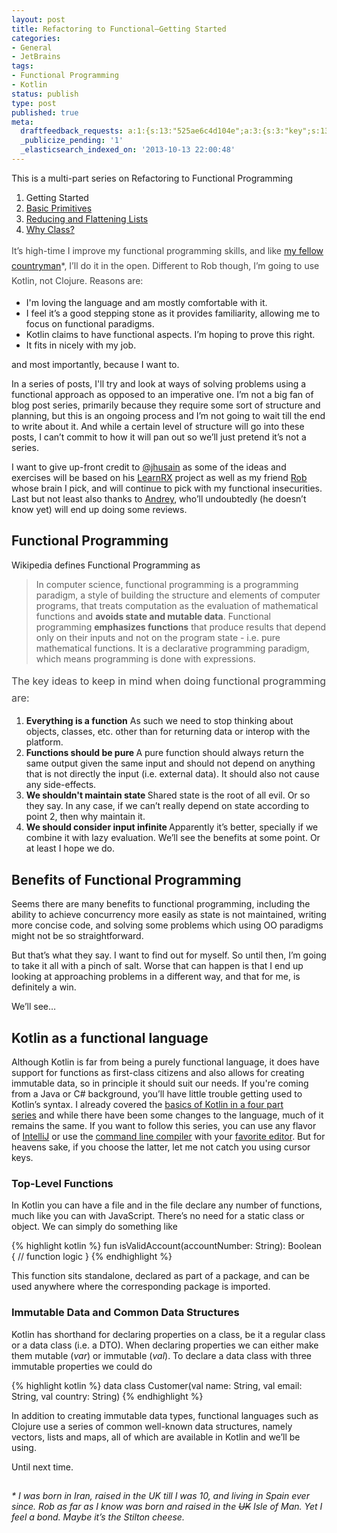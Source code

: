 ```yaml
---
layout: post
title: Refactoring to Functional–Getting Started
categories:
- General
- JetBrains
tags:
- Functional Programming
- Kotlin
status: publish
type: post
published: true
meta:
  draftfeedback_requests: a:1:{s:13:"525ae6c4d104e";a:3:{s:3:"key";s:13:"525ae6c4d104e";s:4:"time";s:10:"1381689028";s:7:"user_id";s:7:"5078411";}}
  _publicize_pending: '1'
  _elasticsearch_indexed_on: '2013-10-13 22:00:48'
---
```

This is a multi-part series on Refactoring to Functional Programming
<ol>
	<li>Getting Started</li>
	<li><a href="http://hadihariri.com/2013/11/09/refactoring-to-functional-basic-primitives">Basic Primitives</a></li>
	<li><a href="http://hadihariri.com/2013/11/18/refactoring-to-functional-reducing-and-flattening-lists/">Reducing and Flattening Lists</a></li>
	<li><a href="http://hadihariri.com/2013/11/24/refactoring-to-functionalwhy-class/">Why Class?</a></li>
</ol>
<span style="color:#444444;line-height:1.7142;">It’s high-time I improve my functional programming skills, and like </span><a style="line-height:1.7142;" href="http://codeofrob.com/entries/learn-functional-programming-with-me---but-rob,-it-needs-to-be-more-composable.html" target="_blank">my fellow countryman</a><span style="color:#444444;line-height:1.7142;">*, I’ll do it in the open. Different to Rob though, I’m going to use Kotlin, not Clojure. Reasons are:</span>
<ul>
	<li>I'm loving the language and am mostly comfortable with it.</li>
	<li>I feel it’s a good stepping stone as it provides familiarity, allowing me to focus on functional paradigms.</li>
	<li>Kotlin claims to have functional aspects. I’m hoping to prove this right.</li>
	<li>It fits in nicely with my job.</li>
</ul>
and most importantly, because I want to.

In a series of posts, I'll try and look at ways of solving problems using a functional approach as opposed to an imperative one. I’m not a big fan of blog post series, primarily because they require some sort of structure and planning, but this is an ongoing process and I’m not going to wait till the end to write about it. And while a certain level of structure will go into these posts, I can’t commit to how it will pan out so we’ll just pretend it’s not a series.

I want to give up-front credit to <a title="https://twitter.com/jhusain" href="https://twitter.com/jhusain">@jhusain</a> as some of the ideas and exercises will be based on his <a href="https://github.com/jhusain/learnrx">LearnRX</a> project as well as my friend <a href="http://twitter.com/RobAshton">Rob</a> whose brain I pick, and will continue to pick with my functional insecurities. Last but not least also thanks to <a href="http://twitter.com/abreslav">Andrey</a>, who’ll undoubtedly (he doesn’t know yet) will end up doing some reviews.
<h2>Functional Programming</h2>
Wikipedia defines Functional Programming as
<blockquote>In computer science, functional programming is a programming paradigm, a style of building the structure and elements of computer programs, that treats computation as the evaluation of mathematical functions and <strong>avoids state and mutable data</strong>. Functional programming <strong>emphasizes functions</strong> that produce results that depend only on their inputs and not on the program state - i.e. pure mathematical functions. It is a declarative programming paradigm, which means programming is done with expressions.</blockquote>
<span style="line-height:1.714285714;color:#444444;font-size:1rem;">The key ideas to keep in mind when doing functional programming are:</span>
<ol>
	<li><strong>Everything is a function</strong>
As such we need to stop thinking about objects, classes, etc. other than for returning data or interop with the platform.</li>
	<li><strong>Functions should be pure
</strong>A pure function should always return the same output given the same input and should not depend on anything that is not directly the input (i.e. external data). It should also not cause any side-effects.</li>
	<li><strong>We shouldn't maintain state
</strong>Shared state is the root of all evil. Or so they say. In any case, if we can’t really depend on state according to point 2, then why maintain it.</li>
	<li><strong>We should consider input infinite
</strong>Apparently it’s better, specially if we combine it with lazy evaluation. We’ll see the benefits at some point. Or at least I hope we do.</li>
</ol>
<h2>Benefits of Functional Programming</h2>
Seems there are many benefits to functional programming, including the ability to achieve concurrency more easily as state is not maintained, writing more concise code, and solving some problems which using OO paradigms might not be so straightforward.

But that’s what they say. I want to find out for myself. So until then, I’m going to take it all with a pinch of salt. Worse that can happen is that I end up looking at approaching problems in a different way, and that for me, is definitely a win.

We’ll see…
<h2>Kotlin as a functional language</h2>
Although Kotlin is far from being a purely functional language, it does have support for functions as first-class citizens and also allows for creating immutable data, so in principle it should suit our needs. If you're coming from a Java or C# background, you’ll have little trouble getting used to Kotlin’s syntax. I already covered the <a href="http://hadihariri.com/2012/02/17/the-kotlin-journey-part-i-getting-things-set-up/">basics of Kotlin in a four part series</a> and while there have been some changes to the language, much of it remains the same. If you want to follow this series, you can use any flavor of <a href="http://www.jetbrains.com/idea">IntelliJ</a> or use the <a href="https://github.com/JetBrains/kotlin/releases/download/build-0.6.602/kotlin-compiler-0.6.602.zip">command line compiler</a> with your <a href="http://www.vim.org/">favorite editor</a>. But for heavens sake, if you choose the latter, let me not catch you using cursor keys.
<h3>Top-Level Functions</h3>
In Kotlin you can have a file and in the file declare any number of functions, much like you can with JavaScript. There’s no need for a static class or object. We can simply do something like

{% highlight kotlin %}
fun isValidAccount(accountNumber: String): Boolean {
   // function logic
}
{% endhighlight %}

This function sits standalone, declared as part of a package, and can be used anywhere where the corresponding package is imported.
<h3>Immutable Data and Common Data Structures</h3>
Kotlin has shorthand for declaring properties on a class, be it a regular class or a data class (i.e. a DTO). When declaring properties we can either make them mutable (<em>var</em>) or immutable (<em>val</em>). To declare a data class with three immutable properties we could do

{% highlight kotlin %}
data class Customer(val name: String, val email: String, val country: String)
{% endhighlight %}

In addition to creating immutable data types, functional languages such as Clojure use a series of common well-known data structures, namely vectors, lists and maps, all of which are available in Kotlin and we’ll be using.

Until next time.
<h2></h2>
<em>* I was born in Iran, raised in the UK till I was 10, and living in Spain ever since. Rob as far as I know was born and raised in the <del>UK</del> Isle of Man. Yet I feel a bond. Maybe it’s the Stilton cheese.</em>
